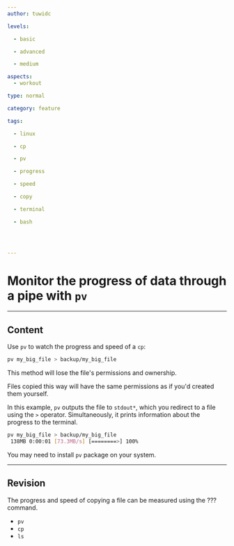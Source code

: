 ```yaml
---
author: tuwidc

levels:

  - basic

  - advanced

  - medium

aspects:
  - workout

type: normal

category: feature

tags:

  - linux

  - cp

  - pv

  - progress

  - speed

  - copy

  - terminal

  - bash




---
```


# Monitor the progress of data through a pipe with `pv`

---
## Content

Use `pv` to watch the progress and speed of a `cp`:
```bash
pv my_big_file > backup/my_big_file
```
This method will lose the file's permissions and ownership. 

Files copied this way will have the same permissions as if you'd created them yourself.

In this example, `pv` outputs the file to `stdout*`, which you redirect to a file using the `>` operator. Simultaneously, it prints information about the progress to the terminal.

```bash
pv my_big_file > backup/my_big_file
 138MB 0:00:01 [73.3MB/s] [========>] 100% 
```
You may need to install `pv` package on your system.

---
## Revision

The progress and speed of copying a file can be measured using the ??? command.


* `pv`
* `cp`
* `ls`

 
 
